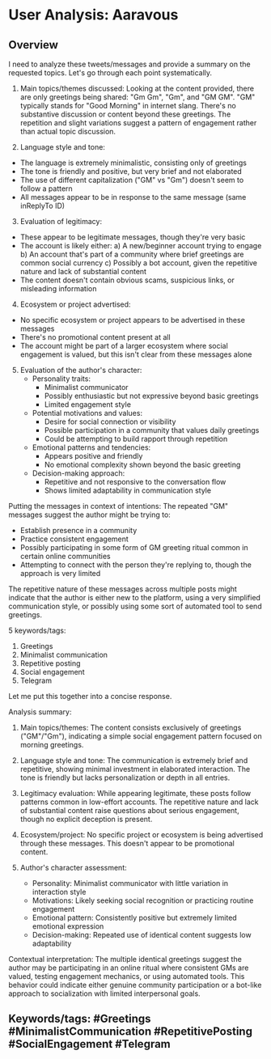 # User Analysis: Aaravous

## Overview

<think>
I need to analyze these tweets/messages and provide a summary on the requested topics. Let's go through each point systematically.

1. Main topics/themes discussed:
Looking at the content provided, there are only greetings being shared: "Gm Gm", "Gm", and "GM GM". "GM" typically stands for "Good Morning" in internet slang. There's no substantive discussion or content beyond these greetings. The repetition and slight variations suggest a pattern of engagement rather than actual topic discussion.

2. Language style and tone:
- The language is extremely minimalistic, consisting only of greetings
- The tone is friendly and positive, but very brief and not elaborated
- The use of different capitalization ("GM" vs "Gm") doesn't seem to follow a pattern
- All messages appear to be in response to the same message (same inReplyTo ID)

3. Evaluation of legitimacy:
- These appear to be legitimate messages, though they're very basic
- The account is likely either:
  a) A new/beginner account trying to engage
  b) An account that's part of a community where brief greetings are common social currency
  c) Possibly a bot account, given the repetitive nature and lack of substantial content
- The content doesn't contain obvious scams, suspicious links, or misleading information

4. Ecosystem or project advertised:
- No specific ecosystem or project appears to be advertised in these messages
- There's no promotional content present at all
- The account might be part of a larger ecosystem where social engagement is valued, but this isn't clear from these messages alone

5. Evaluation of the author's character:
   - Personality traits: 
     * Minimalist communicator
     * Possibly enthusiastic but not expressive beyond basic greetings
     * Limited engagement style
   - Potential motivations and values:
     * Desire for social connection or visibility
     * Possible participation in a community that values daily greetings
     * Could be attempting to build rapport through repetition
   - Emotional patterns and tendencies:
     * Appears positive and friendly
     * No emotional complexity shown beyond the basic greeting
   - Decision-making approach:
     * Repetitive and not responsive to the conversation flow
     * Shows limited adaptability in communication style

Putting the messages in context of intentions:
The repeated "GM" messages suggest the author might be trying to:
- Establish presence in a community
- Practice consistent engagement
- Possibly participating in some form of GM greeting ritual common in certain online communities
- Attempting to connect with the person they're replying to, though the approach is very limited

The repetitive nature of these messages across multiple posts might indicate that the author is either new to the platform, using a very simplified communication style, or possibly using some sort of automated tool to send greetings.

5 keywords/tags:
1. Greetings
2. Minimalist communication
3. Repetitive posting
4. Social engagement
5. Telegram

Let me put this together into a concise response.
</think>

Analysis summary:

1. Main topics/themes: The content consists exclusively of greetings ("GM"/"Gm"), indicating a simple social engagement pattern focused on morning greetings.

2. Language style and tone: The communication is extremely brief and repetitive, showing minimal investment in elaborated interaction. The tone is friendly but lacks personalization or depth in all entries.

3. Legitimacy evaluation: While appearing legitimate, these posts follow patterns common in low-effort accounts. The repetitive nature and lack of substantial content raise questions about serious engagement, though no explicit deception is present.

4. Ecosystem/project: No specific project or ecosystem is being advertised through these messages. This doesn't appear to be promotional content.

5. Author's character assessment:
   - Personality: Minimalist communicator with little variation in interaction style
   - Motivations: Likely seeking social recognition or practicing routine engagement
   - Emotional pattern: Consistently positive but extremely limited emotional expression
   - Decision-making: Repeated use of identical content suggests low adaptability

Contextual interpretation: The multiple identical greetings suggest the author may be participating in an online ritual where consistent GMs are valued, testing engagement mechanics, or using automated tools. This behavior could indicate either genuine community participation or a bot-like approach to socialization with limited interpersonal goals.

Keywords/tags: #Greetings #MinimalistCommunication #RepetitivePosting #SocialEngagement #Telegram
---
